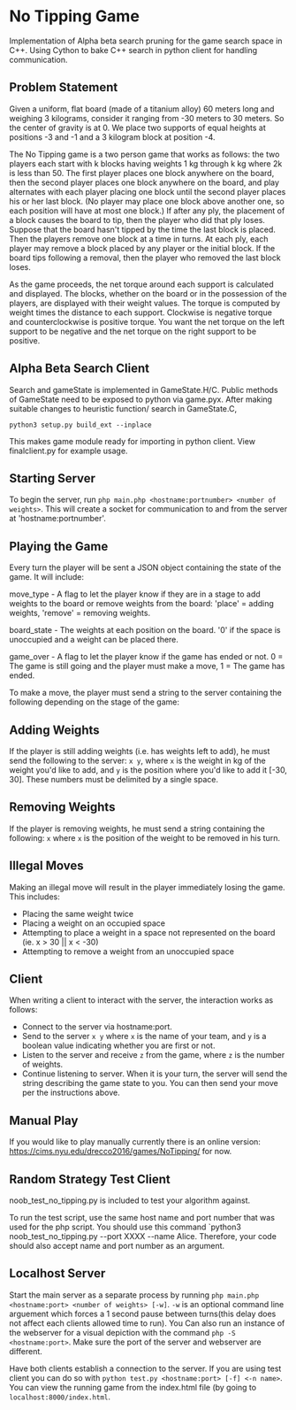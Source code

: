 # No Tipping Game

Implementation of Alpha beta search pruning for the game search space in C++. Using Cython to bake C++ search in python client for handling communication.

## Problem Statement

Given a uniform, flat board (made of a titanium alloy) 60 meters long and weighing 3 kilograms, consider it ranging from -30 meters to 30 meters. So the center of gravity is at 0. We place two supports of equal heights at positions -3 and -1 and a 3 kilogram block at position -4.

The No Tipping game is a two person game that works as follows: the two players each start with k blocks having weights 1 kg through k kg where 2k is less than 50. The first player places one block anywhere on the board, then the second player places one block anywhere on the board, and play alternates with each player placing one block until the second player places his or her last block. (No player may place one block above another one, so each position will have at most one block.) If after any ply, the placement of a block causes the board to tip, then the player who did that ply loses. Suppose that the board hasn't tipped by the time the last block is placed. Then the players remove one block at a time in turns. At each ply, each player may remove a block placed by any player or the initial block. If the board tips following a removal, then the player who removed the last block loses.

As the game proceeds, the net torque around each support is calculated and displayed. The blocks, whether on the board or in the possession of the players, are displayed with their weight values. The torque is computed by weight times the distance to each support. Clockwise is negative torque and counterclockwise is positive torque. You want the net torque on the left support to be negative and the net torque on the right support to be positive.

## Alpha Beta Search Client
Search and gameState is implemented in GameState.H/C. Public methods of GameState need to be exposed to python via game.pyx.
After making suitable changes to heuristic function/ search in GameState.C, 

`python3 setup.py build_ext --inplace`

This makes game module ready for importing in python client. View finalclient.py for example usage.

## Starting Server

To begin the server, run `php main.php <hostname:portnumber> <number of weights>`. This will create a socket for communication to and from the server at 'hostname:portnumber'.

## Playing the Game

Every turn the player will be sent a JSON object containing the state of the game. It will include:

move_type - A flag to let the player know if they are in a stage to add weights to the board or remove weights from the board: 'place' = adding weights, 'remove' = removing weights.

board_state - The weights at each position on the board. '0' if the space is unoccupied and a weight can be placed there.

game_over - A flag to let the player know if the game has ended or not. 0 = The game is still going and the player must make a move, 1 = The game has ended.

To make a move, the player must send a string to the server containing the following depending on the stage of the game:

## Adding Weights

If the player is still adding weights (i.e. has weights left to add), he must send the following to the server: `x y`, where `x` is the weight in kg of the weight you'd like to add, and `y` is the position where you'd like to add it [-30, 30]. These numbers must be delimited by a single space.

## Removing Weights

If the player is removing weights, he must send a string containing the following: `x` where `x` is the position of the weight to be removed in his turn.

## Illegal Moves

Making an illegal move will result in the player immediately losing the game. This includes:

* Placing the same weight twice
* Placing a weight on an occupied space
* Attempting to place a weight in a space not represented on the board (ie. x > 30 || x < -30)
* Attempting to remove a weight from an unoccupied space

## Client

When writing a client to interact with the server, the interaction works as follows:

* Connect to the server via hostname:port.
* Send to the server `x y` where `x` is the name of your team, and `y` is a boolean value indicating whether you are first or not.
* Listen to the server and receive `z` from the game, where `z` is the number of weights.
* Continue listening to server. When it is your turn, the server will send the string describing the game state to you. You can then send your move per the instructions above.

## Manual Play
If you would like to play manually currently there is an online version: https://cims.nyu.edu/drecco2016/games/NoTipping/ for now.

## Random Strategy Test Client

noob_test_no_tipping.py is included to test your algorithm against.  

To run the test script, use the same host name and port number that was used for the php script. You should use this command `python3 noob_test_no_tipping.py --port XXXX --name Alice. Therefore, your code should also accept name and port number as an argument.

## Localhost Server

Start the main server as a separate process by running `php main.php <hostname:port> <number of weights> [-w]`. `-w` is an optional command line arguement which forces a 1 second pause between turns(this delay does not affect each clients allowed time to run). You Can also run an instance of the webserver for a visual depiction with the command `php -S <hostname:port>`. Make sure the port of the server and webserver are different. 

Have both clients establish a connection to the server. If you are using test client you can do so with `python test.py <hostname:port> [-f] <-n name>`. You can view the running game from the index.html file (by going to `localhost:8000/index.html`. 

